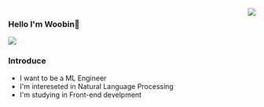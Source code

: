 <img align='right' src = "https://github-readme-stats.vercel.app/api?username=wbin0718&show_icons=true&theme=onedark">

### Hello I'm Woobin👋
<a href="https://wbin0718.github.io/"><img src="https://img.shields.io/badge/TECH BLOG-181717?style=flat-square&logo=github&logoColor=white&link=https://wbin0718.github.io/"></a>

### Introduce

* I want to be a ML Engineer
* I'm intereseted in Natural Language Processing
* I'm studying in Front-end develpment

<!--
**wbin0718/wbin0718** is a ✨ _special_ ✨ repository because its `README.md` (this file) appears on your GitHub profile.

Here are some ideas to get you started:

- 🔭 I’m currently working on ...
- 🌱 I’m currently learning ...
- 👯 I’m looking to collaborate on ...
- 🤔 I’m looking for help with ...
- 💬 Ask me about ...
- 📫 How to reach me: ...
- 😄 Pronouns: ...
- ⚡ Fun fact: ...
-->   


